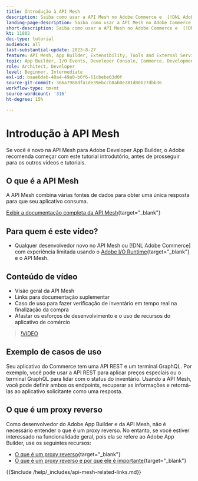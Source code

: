 ```yaml
---
title: Introdução à API Mesh
description: Saiba como usar a API Mesh no Adobe Commerce e  [!DNL Adobe App Builder]. Saiba como instalar o Construtor de aplicativos da Adobe, trabalhar em projetos, criar um proxy reverso de GraphQL e muito mais.
landing-page-description: Saiba como usar a API Mesh no Adobe Commerce e  [!DNL Adobe App Builder]. Saiba como instalar o Adobe IO, trabalhar em projetos, criar um proxy reverso de GraphQL e muito mais.
short-description: Saiba como usar a API Mesh no Adobe Commerce e  [!DNL Adobe App Builder]. Saiba como instalar o Adobe IO, trabalhar em projetos, criar um proxy reverso de GraphQL e muito mais.
kt: 11802
doc-type: tutorial
audience: all
last-substantial-update: 2023-8-27
feature: API Mesh, App Builder, Extensibility, Tools and External Services, Backend Development
topic: App Builder, I/O Events, Developer Console, Commerce, Development, Integrations
role: Architect, Developer
level: Beginner, Intermediate
exl-id: baae6dab-48a4-49a0-b6f6-61cbebe63d0f
source-git-commit: 366a7988dfa1de39ebccb8ab0e281d80b27dbb36
workflow-type: tm+mt
source-wordcount: '316'
ht-degree: 15%

---
```


# Introdução à API Mesh

Se você é novo na API Mesh para Adobe Developer App Builder, o Adobe recomenda começar com este tutorial introdutório, antes de prosseguir para os outros vídeos e tutoriais.

## O que é a API Mesh

A API Mesh combina várias fontes de dados para obter uma única resposta para que seu aplicativo consuma.

[Exibir a documentação completa da API Mesh](https://developer.adobe.com/graphql-mesh-gateway/gateway/overview/){target="_blank"}

## Para quem é este vídeo?

* Qualquer desenvolvedor novo no API Mesh ou [!DNL Adobe Commerce] com experiência limitada usando o [Adobe I/O Runtime](https://developer.adobe.com/runtime/docs/guides/overview/){target="_blank"} e o API Mesh.

## Conteúdo de vídeo

* Visão geral da API Mesh
* Links para documentação suplementar
* Caso de uso para fazer verificação de inventário em tempo real na finalização da compra
* Afastar os esforços de desenvolvimento e o uso de recursos do aplicativo de comércio

>[!VIDEO](https://video.tv.adobe.com/v/3417534?quality=12&learn=on)

## Exemplo de casos de uso

Seu aplicativo do Commerce tem uma API REST e um terminal GraphQL. Por exemplo, você pode usar a API REST para aplicar preços especiais ou o terminal GraphQL para lidar com o status do inventário. Usando a API Mesh, você pode definir ambos os endpoints, recuperar as informações e retorná-las ao aplicativo solicitante como uma resposta.

## O que é um proxy reverso

Como desenvolvedor do Adobe App Builder e da API Mesh, não é necessário entender o que é um proxy reverso. No entanto, se você estiver interessado na funcionalidade geral, pois ela se refere ao Adobe App Builder, use os seguintes recursos:

* [O que é um proxy reverso](https://www.imperva.com/learn/performance/reverse-proxy/){target="_blank"}
* [O que é um proxy reverso e por que ele é importante](https://blog.hubspot.com/website/reverse-proxy){target="_blank"}

{{$include /help/_includes/api-mesh-related-links.md}}

